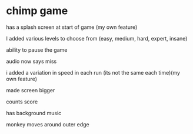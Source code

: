 # chimp game

has a splash screen at start of game (my own feature)

I added various levels to choose from (easy, medium, hard, expert, insane)

ability to pause the game

audio now says miss

i added a variation in speed in each run (its not the same each time)(my own feature)

made screen bigger

counts score

has background music

monkey moves around outer edge
